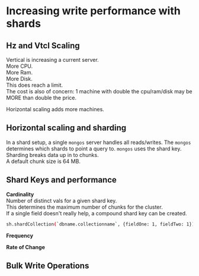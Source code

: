 # Increasing write performance with shards

## Hz and Vtcl Scaling

Vertical is increasing a current server.  
More CPU.  
More Ram.  
More Disk.  
This does reach a limit.  
The cost is also of concern: 1 machine with double the cpu/ram/disk may be MORE than double the price.

Horizontal scaling adds more machines.

## Horizontal scaling and sharding

In a shard setup, a single `mongos` server handles all reads/writes. The `mongos` determines which shards to point a query to. `mongos` uses the shard key.
Sharding breaks data up in to chunks.  
A default chunk size is 64 MB.

## Shard Keys and performance

**Cardinality**  
Number of distinct vals for a given shard key.  
This determines the maximum number of chunks for the cluster.  
If a single field doesn't really help, a compound shard key can be created.

```bash
sh.shardCollection(`dbname.collectionname`, {fieldOne: 1, fieldTwo: 1})
```

**Frequency**

**Rate of Change**

## Bulk Write Operations
